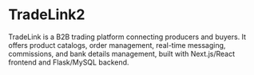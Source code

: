 # TradeLink2
TradeLink is a B2B trading platform connecting producers and buyers. It offers product catalogs, order management, real-time messaging, commissions, and bank details management, built with Next.js/React frontend and Flask/MySQL backend.
